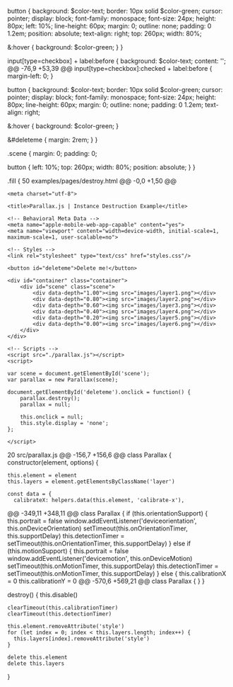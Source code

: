 button {
  background: $color-text;
  border: 10px solid $color-green;
  cursor: pointer;
  display: block;
  font-family: monospace;
  font-size: 24px;
  height: 80px;
  left: 10%;
  line-height: 60px;
  margin: 0;
  outline: none;
  padding: 0 1.2em;
  position: absolute;
  text-align: right;
  top: 260px;
  width: 80%;

  &:hover {
    background: $color-green;
  }
}

input[type=checkbox] + label:before {
  background: $color-text;
  content: '';
@@ -76,9 +53,39 @@ input[type=checkbox]:checked + label:before {
  margin-left: 0;
}

button {
  background: $color-text;
  border: 10px solid $color-green;
  cursor: pointer;
  display: block;
  font-family: monospace;
  font-size: 24px;
  height: 80px;
  line-height: 60px;
  margin: 0;
  outline: none;
  padding: 0 1.2em;
  text-align: right;

  &:hover {
    background: $color-green;
  }

  &#deleteme {
    margin: 2rem;
  }
}

.scene {
  margin: 0;
  padding: 0;

  button {
    left: 10%;
    top: 260px;
    width: 80%;
    position: absolute;
  }
}

.fill {
 50  examples/pages/destroy.html 
@@ -0,0 +1,50 @@
<!DOCTYPE html>
<html>
<head>

	<meta charset="utf-8">

	<title>Parallax.js | Instance Destruction Example</title>

	<!-- Behavioral Meta Data -->
	<meta name="apple-mobile-web-app-capable" content="yes">
	<meta name="viewport" content="width=device-width, initial-scale=1, maximum-scale=1, user-scalable=no">

	<!-- Styles -->
	<link rel="stylesheet" type="text/css" href="styles.css"/>

</head>
<body>

	<button id="deleteme">Delete me!</button>

	<div id="container" class="container">
		<div id="scene" class="scene">
			<div data-depth="1.00"><img src="images/layer1.png"></div>
			<div data-depth="0.80"><img src="images/layer2.png"></div>
			<div data-depth="0.60"><img src="images/layer3.png"></div>
			<div data-depth="0.40"><img src="images/layer4.png"></div>
			<div data-depth="0.20"><img src="images/layer5.png"></div>
			<div data-depth="0.00"><img src="images/layer6.png"></div>
		</div>
	</div>

	<!-- Scripts -->
	<script src="./parallax.js"></script>
	<script>

	var scene = document.getElementById('scene');
	var parallax = new Parallax(scene);

	document.getElementById('deleteme').onclick = function() {
		parallax.destroy();
		parallax = null;

		this.onclick = null;
		this.style.display = 'none';
	};

	</script>

</body>
</html>
  20  src/parallax.js 
@@ -156,7 +156,6 @@ class Parallax {
  constructor(element, options) {

    this.element = element
    this.layers = element.getElementsByClassName('layer')

    const data = {
      calibrateX: helpers.data(this.element, 'calibrate-x'),
@@ -349,11 +348,11 @@ class Parallax {
    if (this.orientationSupport) {
      this.portrait = false
      window.addEventListener('deviceorientation', this.onDeviceOrientation)
      setTimeout(this.onOrientationTimer, this.supportDelay)
      this.detectionTimer = setTimeout(this.onOrientationTimer, this.supportDelay)
    } else if (this.motionSupport) {
      this.portrait = false
      window.addEventListener('devicemotion', this.onDeviceMotion)
      setTimeout(this.onMotionTimer, this.supportDelay)
      this.detectionTimer = setTimeout(this.onMotionTimer, this.supportDelay)
    } else {
      this.calibrationX = 0
      this.calibrationY = 0
@@ -570,6 +569,21 @@ class Parallax {
    }
  }

  destroy() {
    this.disable()

    clearTimeout(this.calibrationTimer)
    clearTimeout(this.detectionTimer)

    this.element.removeAttribute('style')
    for (let index = 0; index < this.layers.length; index++) {
      this.layers[index].removeAttribute('style')
    }

    delete this.element
    delete this.layers
  }
